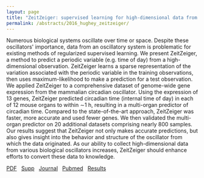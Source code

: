 ```yaml
---
layout: page
title: "ZeitZeiger: supervised learning for high-dimensional data from an oscillatory system"
permalink: /abstracts/2016_hughey_zeitzeiger/
---
```


 Numerous biological systems oscillate over time or space. Despite these oscillators' importance, data from an oscillatory system is problematic for existing methods of regularized supervised learning. We present ZeitZeiger, a method to predict a periodic variable (e.g. time of day) from a high-dimensional observation. ZeitZeiger learns a sparse representation of the variation associated with the periodic variable in the training observations, then uses maximum-likelihood to make a prediction for a test observation. We applied ZeitZeiger to a comprehensive dataset of genome-wide gene expression from the mammalian circadian oscillator. Using the expression of 13 genes, ZeitZeiger predicted circadian time (internal time of day) in each of 12 mouse organs to within ∼1 h, resulting in a multi-organ predictor of circadian time. Compared to the state-of-the-art approach, ZeitZeiger was faster, more accurate and used fewer genes. We then validated the multi-organ predictor on 20 additional datasets comprising nearly 800 samples. Our results suggest that ZeitZeiger not only makes accurate predictions, but also gives insight into the behavior and structure of the oscillator from which the data originated. As our ability to collect high-dimensional data from various biological oscillators increases, ZeitZeiger should enhance efforts to convert these data to knowledge.

[PDF](../../pdfs/2016_hughey_zeitzeiger.pdf)&nbsp;&nbsp;
[Supp](../../supps/2016_hughey_zeitzeiger_supp.zip)&nbsp;&nbsp;
[Journal](http://dx.doi.org/10.1093/nar/gkw030)&nbsp;&nbsp;
[Pubmed](http://www.ncbi.nlm.nih.gov/pubmed/26819407)&nbsp;&nbsp;
[Results](http://dx.doi.org/10.5061/dryad.hn8gp)&nbsp;&nbsp;
<!---[Software](https://github.com/jakejh/zeitzeiger)-->
